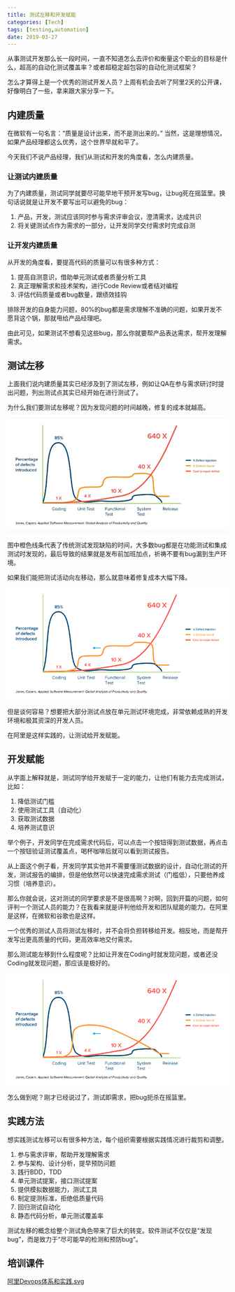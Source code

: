 ```yaml
---
title: 测试左移和开发赋能
categories: [Tech]
tags: [testing,automation]
date: 2019-03-27
---
```


从事测试开发那么长一段时间，一直不知道怎么去评价和衡量这个职业的目标是什么，超高的自动化测试覆盖率？或者超稳定超包容的自动化测试框架？

怎么才算得上是一个优秀的测试开发人员？上周有机会去听了阿里2天的公开课，好像明白了一些，拿来跟大家分享一下。

## 内建质量

在微软有一句名言：“质量是设计出来，而不是测出来的。” 当然，这是理想情况，如果产品经理都这么优秀，这个世界早就和平了。

今天我们不说产品经理，我们从测试和开发的角度看，怎么内建质量。

### 让测试内建质量

为了内建质量，测试同学就要尽可能早地干预开发写bug，让bug死在摇篮里。换句话说就是让开发不要写出可以避免的bug：

1. 产品，开发，测试应该同时参与需求评审会议，澄清需求，达成共识
2. 将关键测试点作为需求的一部分，让开发同学交付需求时完成自测

### 让开发内建质量

从开发的角度看，要提高代码的质量可以有很多种方式：

1. 提高自测意识，借助单元测试或者质量分析工具
2. 真正理解需求和技术架构，进行Code Review或者结对编程
3. 评估代码质量或者bug数量，跟绩效挂钩

排除开发的自身能力问题，80%的bug都是需求理解不准确的问题，如果开发不愿背这个锅，那就甩给产品经理吧。

由此可见，如果测试不想看见这些bug，那么你就要帮产品表达需求，帮开发理解需求。

## 测试左移

上面我们说内建质量其实已经涉及到了测试左移，例如让QA在参与需求研讨时提出问题，列出测试点其实已经开始在进行测试了。

为什么我们要测试左移呢？因为发现问题的时间越晚，修复的成本就越高。

![img](images/2019-04/9f969a88cfae418fba23c10adc025b3a636807279198182687.jpg)

图中橙色线条代表了传统测试发现缺陷的时间，大多数bug都是在功能测试和集成测试时发现的，最后导致的结果就是发布前加班加点，祈祷不要有bug漏到生产环境。

如果我们能把测试活动向左移动，那么就意味着修复成本大幅下降。

![img](images/2019-04/c8b20f490f1b40b28fe91e2fe48059fb636807279425994169.gif)

但是谈何容易？想要把大部分测试点放在单元测试环境完成，非常依赖成熟的开发环境和极其资深的开发人员。

在阿里是这样实践的，让测试给开发赋能。

## 开发赋能

从字面上解释就是，测试同学给开发赋于一定的能力，让他们有能力去完成测试，比如：

1. 降低测试门槛
2. 使用测试工具（自动化）
3. 获取测试数据
4. 培养测试意识

举个例子，开发同学在完成需求代码后，可以点击一个按钮得到测试数据，再点击一个按钮验证测试覆盖点，喝杯咖啡后就可以看到测试报告。

从上面这个例子看，开发同学其实他并不需要懂测试数据的设计，自动化测试的开发，测试报告的编排，但是他依然可以快速完成需求测试（门槛低），只要他养成习惯（培养意识）。

那么你就会说，这对测试的同学要求是不是很高啊？对啊，回到开篇的问题，如何评判一个测试人员的能力？在我看来就是评判他给开发和团队赋能的能力。在阿里是这样，在微软和谷歌也是这样。

一个优秀的测试人员将测试左移时，并不会将负担转移给开发。相反地，而是帮开发写出更高质量的代码，更高效率地交付需求。

那么测试能左移到什么程度呢？比如让开发在Coding时就发现问题，或者还没Coding就发现问题，那应该是极好的。

![img](images/2019-04/ca89b059129e418aaa383c8b1d83c69b636807279625728401.gif)

怎么做到呢？刚才已经说过了，测试即需求，把bug扼杀在摇篮里。

## 实践方法

想实践测试左移可以有很多种方法，每个组织需要根据实践情况进行裁剪和调整。

1. 参与需求评审，帮助开发理解需求
2. 参与架构、设计分析，提早预防问题
3. 践行BDD，TDD
4. 单元测试提案，接口测试提案
5. 提供模拟数据能力，测试工具
6. 制定提测标准，拒绝低质量代码
7. 回归测试自动化
8. 静态代码分析，单元测试覆盖率

测试左移的概念给整个测试角色带来了巨大的转变。软件测试不仅仅是“发现bug”，而是致力于“尽可能早的检测和预防bug”。

## 培训课件

[阿里Devops体系和实践.svg](/images/阿里Devops体系和实践.svg)